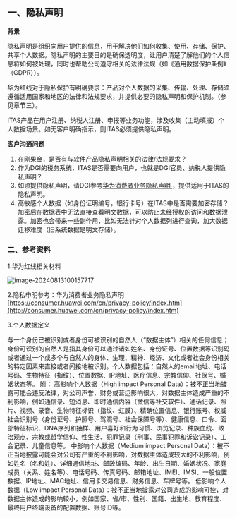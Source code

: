 ## 一、隐私声明

**背景**

隐私声明是组织向用户提供的信息，用于解决他们如何收集、使用、存储、保护、共享个人数据。隐私声明的主要目的是确保透明度，让用户清楚了解他们的个人信息将如何被处理，同时也帮助公司遵守相关的法律法规（如《通用数据保护条例》（GDPR））。

华为红线对于隐私保护有明确要求：产品对个人数据的采集、传输、处理、存储须遵循适用国家和地区的法律和法规要求，并提供必要的隐私声明和保护机制。（参见章节三）。

ITAS产品在用户注册、纳税人注册、申报等业务功能，涉及收集（主动填报）个人数据场景。如无客户明确指示，则ITAS必须提供隐私声明。



**客户沟通问题**

1. 在刚果金，是否有与软件产品隐私声明相关的法律/法规要求？
2. 作为DGI的税务系统，ITAS是否需要向用户，也就是DGI官员、纳税人提供隐私声明？
3. 如须提供隐私声明，请DGI参考[华为消费者业务隐私声明 ](http://consumer.huawei.com/cn/privacy-policy/index.htm) ，提供适用于ITAS的隐私声明。
4. 高敏感个人数据（如身份证明编号，银行卡号）在ITAS中是否需要加密存储？加密后在数据表中无法直接查看明文数据，可以防止未经授权的访问和数据泄露。加密也会带来一些副作用，比如无法针对个人数据列进行查询，加大数据迁移难度（旧系统数据是明文存储）。



### 二、参考资料

1.华为红线相关材料

![image-20240813100157717](assets/image-securty-redline-11.png)

2.隐私申明参考：华为消费者业务隐私声明 [https://consumer.huawei.com/cn/privacy-policy/index.htm](http://consumer.huawei.com/cn/privacy-policy/index.htm)

3.个人数据定义

与一个身份已被识别或者身份可被识别的自然人（“数据主体”）相关的任何信息；身份可识别的自然人是指其身份可以通过诸如姓名、身份证号、位置数据等识别码或者通过一个或多个与自然人的身体、生理、精神、经济、文化或者社会身份相关的特定因素来直接或者间接地被识别。个人数据包括：自然人的email地址、电话号码、生物特征（指纹）、位置数据、IP地址、医疗信息、宗教信仰、社保号、婚姻状态等。
附：
高影响个人数据（High impact Personal Data）：被不正当地披露可能会违反法律，对公司声誉、财务或营运影响很大，对数据主体造成严重的不利影响，例如通信录、短消息、即时通信内容（微信等社交软件）、通话记录、照片、视频、录音、生物特征标识（指纹、虹膜）、精确位置信息、银行账号、权威社会识别号（身份证号、护照号、驾照号、社会保障号等）、健康信息、口令、面部特征标识、DNA序列和抽样、用户喜好和行为习惯、浏览记录、种族血统、政治观点、宗教或哲学信仰、性生活、犯罪记录（刑事、民事犯罪和诉讼记录）、工会记录、儿童信息等。
中影响个人数据（Medium impact Personal Data）：被不正当地披露可能会对公司有严重的不利影响，对数据主体造成较大的不利影响，例如姓名（名和姓）、详细通信地址、邮政编码、年龄、出生日期、婚姻状况、家庭成员（关系、姓名等）、电话号码、传真号码、邮箱地址、IMEI、IMSI、一般位置数据、IP地址、MAC地址、信用卡交易信息、财务信息、车牌号等。
低影响个人数据（Low impact Personal Data）：被不正当地披露对公司造成的影响可控，对数据主体造成的影响较小，例如国家、省/市、性别、国籍、出生地、教育程度、最终用户终端设备的配置数据、账号ID等。